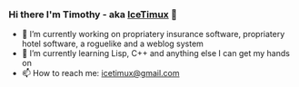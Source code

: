 ### Hi there I'm Timothy - aka [IceTimux](https://github.com/IceTimux) 👋

- 🔭 I’m currently working on propriatery insurance software, propriatery hotel software, a roguelike and a weblog system
- 🌱 I’m currently learning Lisp, C++ and anything else I can get my hands on
- 📫 How to reach me: icetimux@gmail.com
<!-- - ⚡ Fun fact: --> 
<!-- - 👯 I’m looking to collaborate on -->  
<!-- - 🤔 I’m looking for help with -->
<!-- - 💬 Talk to me about -->
<!-- - 😄 Pronouns: ... -->

<!-- [![Top Langs](https://github-readme-stats.vercel.app/api/top-langs/?username=IceTimux&layout=compact)](https://github.com/anuraghazra/github-readme-stats) -->
